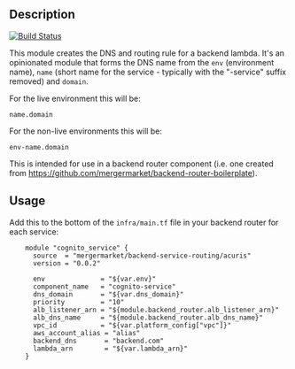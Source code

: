 Description
-----------

[![Build Status](https://travis-ci.org/mergermarket/terraform-acuris-backend-lambda-routing.svg?branch=master)](https://travis-ci.org/mergermarket/terraform-acuris-backend-lambda-routing)

This module creates the DNS and routing rule for a backend lambda. It's an
opinionated module that forms the DNS name from the `env` (environment name),
`name` (short name for the service - typically with the "-service" suffix
removed) and `domain`.

For the live environment this will be:

    name.domain

For the non-live environments this will be:

    env-name.domain

This is intended for use in a backend router component (i.e. one created from
https://github.com/mergermarket/backend-router-boilerplate).

Usage
-----

Add this to the bottom of the `infra/main.tf` file in your backend router for
each service:
```
    module "cognito_service" {
      source  = "mergermarket/backend-service-routing/acuris"
      version = "0.0.2"
    
      env              = "${var.env}"
      component_name   = "cognito-service"
      dns_domain       = "${var.dns_domain}"
      priority         = "10"
      alb_listener_arn = "${module.backend_router.alb_listener_arn}"
      alb_dns_name     = "${module.backend_router.alb_dns_name}"
      vpc_id           = "${var.platform_config["vpc"]}"
      aws_account_alias = "alias"
      backend_dns       = "backend.com"
      lambda_arn        = "${var.lambda_arn}"
    }
```
